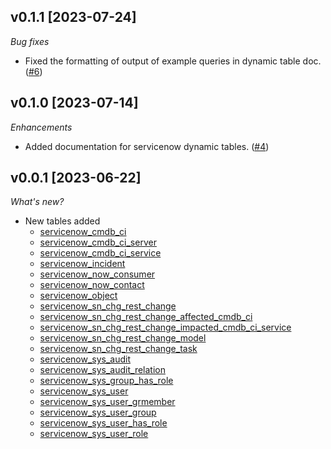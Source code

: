 ## v0.1.1 [2023-07-24]

_Bug fixes_

- Fixed the formatting of output of example queries in dynamic table doc. ([#6](https://github.com/turbot/steampipe-plugin-servicenow/pull/6))

## v0.1.0 [2023-07-14]

_Enhancements_

- Added documentation for servicenow dynamic tables. ([#4](https://github.com/turbot/steampipe-plugin-servicenow/pull/4))

## v0.0.1 [2023-06-22]

_What's new?_

- New tables added
  - [servicenow_cmdb_ci](https://hub.steampipe.io/plugins/turbot/servicenow/tables/servicenow_cmdb_ci)
  - [servicenow_cmdb_ci_server](https://hub.steampipe.io/plugins/turbot/servicenow/tables/servicenow_cmdb_ci_server)
  - [servicenow_cmdb_ci_service](https://hub.steampipe.io/plugins/turbot/servicenow/tables/servicenow_cmdb_ci_service)
  - [servicenow_incident](https://hub.steampipe.io/plugins/turbot/servicenow/tables/servicenow_incident)
  - [servicenow_now_consumer](https://hub.steampipe.io/plugins/turbot/servicenow/tables/servicenow_now_consumer)
  - [servicenow_now_contact](https://hub.steampipe.io/plugins/turbot/servicenow/tables/servicenow_now_contact)
  - [servicenow_object](https://hub.steampipe.io/plugins/turbot/servicenow/tables/servicenow_object)
  - [servicenow_sn_chg_rest_change](https://hub.steampipe.io/plugins/turbot/servicenow/tables/servicenow_sn_chg_rest_change)
  - [servicenow_sn_chg_rest_change_affected_cmdb_ci](https://hub.steampipe.io/plugins/turbot/servicenow/tables/servicenow_sn_chg_rest_change_affected_cmdb_ci)
  - [servicenow_sn_chg_rest_change_impacted_cmdb_ci_service](https://hub.steampipe.io/plugins/turbot/servicenow/tables/servicenow_sn_chg_rest_change_impacted_cmdb_ci_service)
  - [servicenow_sn_chg_rest_change_model](https://hub.steampipe.io/plugins/turbot/servicenow/tables/servicenow_sn_chg_rest_change_model)
  - [servicenow_sn_chg_rest_change_task](https://hub.steampipe.io/plugins/turbot/servicenow/tables/servicenow_sn_chg_rest_change_task)
  - [servicenow_sys_audit](https://hub.steampipe.io/plugins/turbot/servicenow/tables/servicenow_sys_audit)
  - [servicenow_sys_audit_relation](https://hub.steampipe.io/plugins/turbot/servicenow/tables/servicenow_sys_audit_relation)
  - [servicenow_sys_group_has_role](https://hub.steampipe.io/plugins/turbot/servicenow/tables/servicenow_sys_group_has_role)
  - [servicenow_sys_user](https://hub.steampipe.io/plugins/turbot/servicenow/tables/servicenow_sys_user)
  - [servicenow_sys_user_grmember](https://hub.steampipe.io/plugins/turbot/servicenow/tables/servicenow_sys_user_grmember)
  - [servicenow_sys_user_group](https://hub.steampipe.io/plugins/turbot/servicenow/tables/servicenow_sys_user_group)
  - [servicenow_sys_user_has_role](https://hub.steampipe.io/plugins/turbot/servicenow/tables/servicenow_sys_user_has_role)
  - [servicenow_sys_user_role](https://hub.steampipe.io/plugins/turbot/servicenow/tables/servicenow_sys_user_role)